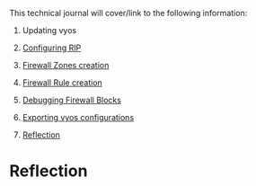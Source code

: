 This technical journal will cover/link to the following information:

1. Updating vyos

2. [Configuring RIP](https://github.com/Oliver-Mustoe/Oliver-Mustoe-Tech-Journal/wiki/Vyos-reference#configure-rip)

3. [Firewall Zones creation](https://github.com/Oliver-Mustoe/Oliver-Mustoe-Tech-Journal/wiki/Vyos-reference#create-firewall-zones)

4. [Firewall Rule creation](https://github.com/Oliver-Mustoe/Oliver-Mustoe-Tech-Journal/wiki/Vyos-reference#create-firewall-zones)

5. [Debugging Firewall Blocks](https://github.com/Oliver-Mustoe/Oliver-Mustoe-Tech-Journal/wiki/Vyos-reference#firewalls)

6. [Exporting vyos configurations](https://github.com/Oliver-Mustoe/Oliver-Mustoe-Tech-Journal/wiki/Vyos-reference#vyos-configs)

7. [Reflection](#reflection)

# Reflection


